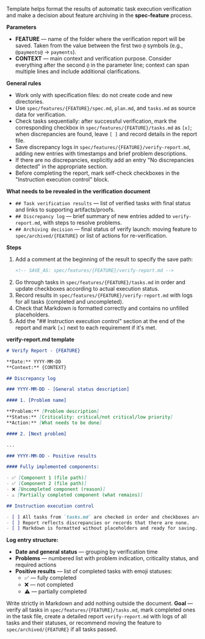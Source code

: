<!-- spec-feature: task verification -->

Template helps format the results of automatic task execution verification and make a decision about feature archiving in the **spec-feature** process.

**Parameters**

- **FEATURE** — name of the folder where the verification report will be saved. Taken from the value between the first two `@` symbols (e.g., `@payments@` → `payments`).
- **CONTEXT** — main context and verification purpose. Consider everything after the second `@` in the parameter line; context can span multiple lines and include additional clarifications.

**General rules**

- Work only with specification files: do not create code and new directories.
- Use `spec/features/{FEATURE}/spec.md`, `plan.md`, and `tasks.md` as source data for verification.
- Check tasks sequentially: after successful verification, mark the corresponding checkbox in `spec/features/{FEATURE}/tasks.md` as `[x]`; when discrepancies are found, leave `[ ]` and record details in the report file.
- Save discrepancy logs in `spec/features/{FEATURE}/verify-report.md`, adding new entries with timestamps and brief problem descriptions.
- If there are no discrepancies, explicitly add an entry "No discrepancies detected" in the appropriate section.
- Before completing the report, mark self-check checkboxes in the "Instruction execution control" block.

**What needs to be revealed in the verification document**

- `## Task verification results` — list of verified tasks with final status and links to supporting artifacts/proofs.
- `## Discrepancy log` — brief summary of new entries added to `verify-report.md`, with steps to resolve problems.
- `## Archiving decision` — final status of verify launch: moving feature to `spec/archived/{FEATURE}` or list of actions for re-verification.

**Steps**

1. Add a comment at the beginning of the result to specify the save path:
   ```md
   <!-- SAVE_AS: spec/features/{FEATURE}/verify-report.md -->
   ```
2. Go through tasks in `spec/features/{FEATURE}/tasks.md` in order and update checkboxes according to actual execution status.
3. Record results in `spec/features/{FEATURE}/verify-report.md` with logs for all tasks (completed and uncompleted).
4. Check that Markdown is formatted correctly and contains no unfilled placeholders.
5. Add the "## Instruction execution control" section at the end of the report and mark `[x]` next to each requirement if it's met.

**verify-report.md template**

```md
# Verify Report - {FEATURE}

**Date:** YYYY-MM-DD  
**Context:** {CONTEXT}

## Discrepancy log

### YYYY-MM-DD - [General status description]

#### 1. [Problem name]

**Problem:** [Problem description]  
**Status:** [Criticality: critical/not critical/low priority]  
**Action:** [What needs to be done]

#### 2. [Next problem]

...

### YYYY-MM-DD - Positive results

#### Fully implemented components:

- ✅ [Component 1 (file path)]
- ✅ [Component 2 (file path)]
- ❌ [Uncompleted component (reason)]
- ⚠️ [Partially completed component (what remains)]

## Instruction execution control

- [ ] All tasks from `tasks.md` are checked in order and checkboxes are synchronized.
- [ ] Report reflects discrepancies or records that there are none.
- [ ] Markdown is formatted without placeholders and ready for saving.
```

**Log entry structure:**

- **Date and general status** — grouping by verification time
- **Problems** — numbered list with problem indication, criticality status, and required actions
- **Positive results** — list of completed tasks with emoji statuses:
  - ✅ — fully completed
  - ❌ — not completed
  - ⚠️ — partially completed

Write strictly in Markdown and add nothing outside the document. **Goal** — verify all tasks in `spec/features/{FEATURE}/tasks.md`, mark completed ones in the task file, create a detailed report `verify-report.md` with logs of all tasks and their statuses, or recommend moving the feature to `spec/archived/{FEATURE}` if all tasks passed.